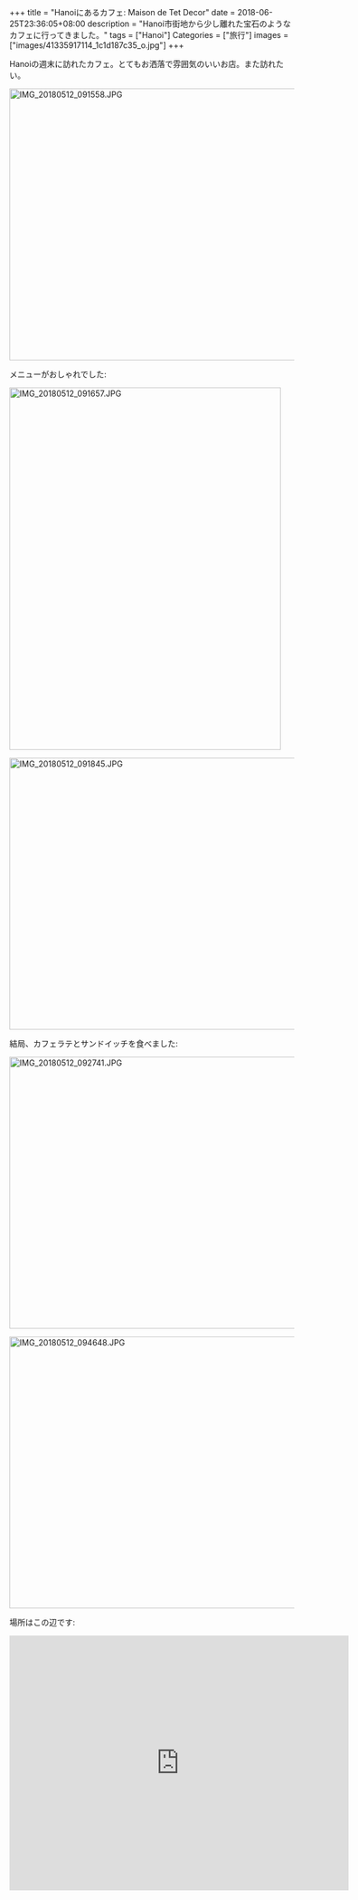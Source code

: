 +++
title = "Hanoiにあるカフェ: Maison de Tet Decor"
date = 2018-06-25T23:36:05+08:00
description = "Hanoi市街地から少し離れた宝石のようなカフェに行ってきました。"
tags = ["Hanoi"]
Categories = ["旅行"]
images = ["images/41335917114_1c1d187c35_o.jpg"]
+++

Hanoiの週末に訪れたカフェ。とてもお洒落で雰囲気のいいお店。また訪れたい。

<a data-flickr-embed="true"  href="https://www.flickr.com/photos/42332031@N02/42056339181" title="IMG_20180512_091558.JPG"><img src="https://farm1.staticflickr.com/964/42056339181_05e41dfce0_z.jpg" width="640" height="480" alt="IMG_20180512_091558.JPG"></a><script async src="//embedr.flickr.com/assets/client-code.js" charset="utf-8"></script>

メニューがおしゃれでした:

<a data-flickr-embed="true"  href="https://www.flickr.com/photos/42332031@N02/41335917114" title="IMG_20180512_091657.JPG"><img src="https://farm1.staticflickr.com/908/41335917114_8cb13a6baf_z.jpg" width="480" height="640" alt="IMG_20180512_091657.JPG"></a><script async src="//embedr.flickr.com/assets/client-code.js" charset="utf-8"></script>

<a data-flickr-embed="true"  href="https://www.flickr.com/photos/42332031@N02/42056342041" title="IMG_20180512_091845.JPG"><img src="https://farm1.staticflickr.com/958/42056342041_8da1c8932d_z.jpg" width="640" height="480" alt="IMG_20180512_091845.JPG"></a><script async src="//embedr.flickr.com/assets/client-code.js" charset="utf-8"></script>

結局、カフェラテとサンドイッチを食べました:

<a data-flickr-embed="true"  href="https://www.flickr.com/photos/42332031@N02/28183309998" title="IMG_20180512_092741.JPG"><img src="https://farm1.staticflickr.com/961/28183309998_4e765117a8_z.jpg" width="640" height="480" alt="IMG_20180512_092741.JPG"></a><script async src="//embedr.flickr.com/assets/client-code.js" charset="utf-8"></script>

<a data-flickr-embed="true"  href="https://www.flickr.com/photos/42332031@N02/41156025535" title="IMG_20180512_094648.JPG"><img src="https://farm1.staticflickr.com/961/41156025535_502f67770d_z.jpg" width="640" height="480" alt="IMG_20180512_094648.JPG"></a><script async src="//embedr.flickr.com/assets/client-code.js" charset="utf-8"></script>

場所はこの辺です:

<iframe src="https://www.google.com/maps/embed?pb=!1m18!1m12!1m3!1d3723.3245222353544!2d105.82788771493307!3d21.059696985981567!2m3!1f0!2f0!3f0!3m2!1i1024!2i768!4f13.1!3m3!1m2!1s0x3135aa55940c02a7%3A0x978c8d5fc37dac1!2z44Oh44K-44Oz44O744OH44Ol44O744OG44OI44O744OH44Kz44O844Or!5e0!3m2!1sja!2ssg!4v1529941305308" width="600" height="450" frameborder="0" style="border:0" allowfullscreen></iframe>
